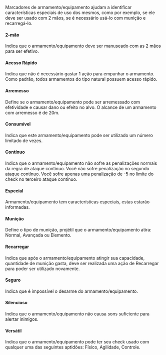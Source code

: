 Marcadores de armamento/equipamento ajudam a identificar características especiais de uso dos mesmos, como por exemplo, se ele deve ser usado com 2 mãos, se é necessário usá-lo com munição e recarregá-lo.

#### 2-mão
Indica que o armamento/equipamento deve ser manuseado com as 2 mãos para ser efetivo.

#### Acesso Rápido
Indica que não é necessário gastar 1 ação para empunhar o armamento. Como padrão, todos armamentos do tipo natural possuem acesso rápido.

#### Arremesso
Define se o armamento/equipamento pode ser arremessado com efetividade e causar dano ou efeito no alvo. O alcance de um armamento com arremesso é de 20m.

#### Consumível
Indica que este armamento/equipamento pode ser utilizado um número limitado de vezes.

#### Contínuo 
Indica que o armamento/equipamento não sofre as penalizações normais da regra de ataque contínuo. Você não sofre penalização no segundo ataque contínuo. Você sofre apenas uma penalização de -5 no limite do check no terceiro ataque contínuo.

#### Especial
Armamento/equipamento tem características especiais, estas estarão informadas.

#### Munição
Define o tipo de munição, projétil que o armamento/equipamento atira: Normal, Avançada ou Elemento.

#### Recarregar
Indica que após o armamento/equipamento atingir sua capacidade, quantidade de munição gasta, deve ser realizada uma ação de Recarregar para poder ser utilizado novamente.

#### Seguro
Indica que é impossível o desarme do armamento/equipamento.

#### Silencioso
Indica que o armamento/equipamento não causa sons suficiente para alertar inimigos.

#### Versátil
Indica que o armamento/equipamento pode ter seu check usado com qualquer uma das seguintes aptidões: Físico, Agilidade, Controle.


